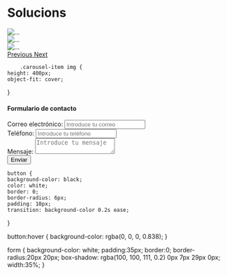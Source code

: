 # Solucions

<div id="carouselExampleIndicators" class="carousel slide" data-ride="carousel">
            <div class="carousel-inner">
                <div class="carousel-item active">
                    <img src="static/img/Diverse-people.jpg" class="d-block w-100" alt="...">
                </div>
                <div class="carousel-item">
                    <img src="static/img/guia-completa-entender-como-funcionan-fotos-stock.jpg" class="d-block w-100" alt="...">
                </div>
                <div class="carousel-item">
                    <img src="static/img/Man-Stock-Photos.jpg" class="d-block w-100" alt="...">
                </div>
            </div>
            <a class="carousel-control-prev" href="#carouselExampleIndicators" role="button" data-slide="prev">
                <span class="carousel-control-prev-icon" aria-hidden="true"></span>
                <span class="sr-only">Previous</span>
            </a>
            <a class="carousel-control-next" href="#carouselExampleIndicators" role="button" data-slide="next">
                <span class="carousel-control-next-icon" aria-hidden="true"></span>
                <span class="sr-only">Next</span>
            </a>
        </div>

        .carousel-item img {
    height: 400px;
    object-fit: cover;
}

<form class="mt-4">
            <h4>Formulario de contacto</h4>
            <div class="form-group">
                <label for="email">Correo electrónico:</label>
                <input type="email" class="form-control" id="email" placeholder="Introduce tu correo">
            </div>
            <div class="form-group">
                <label for="phone">Teléfono:</label>
                <input type="text" class="form-control" id="phone" placeholder="Introduce tu teléfono">
            </div>
            <div class="form-group">
                <label for="message">Mensaje:</label>
                <textarea class="form-control" id="message" placeholder="Introduce tu mensaje"></textarea>
            </div>
            <button type="submit">Enviar</button>
        </form>
    </div>

    button {
    background-color: black;
    color: white;
    border: 0;
    border-radius: 6px;
    padding: 10px;
    transition: background-color 0.2s ease;
}

button:hover {
    background-color: rgba(0, 0, 0, 0.838);
}




form {
    background-color: white;
    padding:35px;
    border:0;
    border-radius:20px 20px;
    box-shadow: rgba(100, 100, 111, 0.2) 0px 7px 29px 0px;
    width:35%;
}
